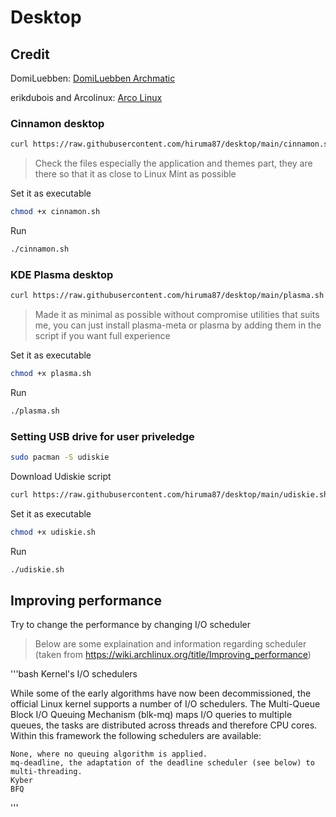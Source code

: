 # Desktop
## Credit
DomiLuebben: [DomiLuebben Archmatic](https://github.com/DomiLuebben/ArchMatic)

erikdubois and Arcolinux: [Arco Linux](https://github.com/arcolinuxd)

### Cinnamon desktop
```bash
curl https://raw.githubusercontent.com/hiruma87/desktop/main/cinnamon.sh -o cinnamon.sh
```
> Check the files especially the application and themes part, they are there so that it as close to Linux Mint as possible

Set it as executable
```bash
chmod +x cinnamon.sh
```
Run
```bash
./cinnamon.sh
```
### KDE Plasma desktop
```bash
curl https://raw.githubusercontent.com/hiruma87/desktop/main/plasma.sh -o plasma.sh
```
> Made it as minimal as possible without compromise utilities that suits me, you can just install plasma-meta or plasma by adding them in the script if you want full experience

Set it as executable
```bash
chmod +x plasma.sh
```
Run
```bash
./plasma.sh
```

### Setting USB drive for user priveledge
```bash
sudo pacman -S udiskie
```
Download Udiskie script
```bash
curl https://raw.githubusercontent.com/hiruma87/desktop/main/udiskie.sh -o udiskie.sh
```
Set it as executable
```bash
chmod +x udiskie.sh
```
Run
```bash
./udiskie.sh
```

## Improving performance
Try to change the performance by changing I/O scheduler
> Below are some explaination and information regarding scheduler (taken from https://wiki.archlinux.org/title/Improving_performance)

'''bash
Kernel's I/O schedulers

While some of the early algorithms have now been decommissioned, the official Linux kernel supports a number of I/O schedulers. The Multi-Queue Block I/O Queuing Mechanism (blk-mq) maps I/O queries to multiple queues, the tasks are distributed across threads and therefore CPU cores. Within this framework the following schedulers are available:

    None, where no queuing algorithm is applied.
    mq-deadline, the adaptation of the deadline scheduler (see below) to multi-threading.
    Kyber
    BFQ
'''
